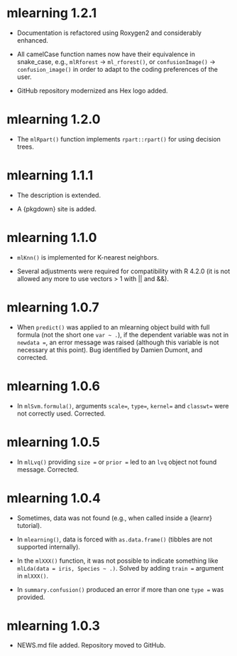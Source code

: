 # mlearning 1.2.1

-   Documentation is refactored using Roxygen2 and considerably enhanced.

-   All camelCase function names now have their equivalence in snake_case, e.g., `mlRforest` -\> `ml_rforest()`, or `confusionImage()` -\> `confusion_image()` in order to adapt to the coding preferences of the user.

-   GitHub repository modernized ans Hex logo added.

# mlearning 1.2.0

-   The `mlRpart()` function implements `rpart::rpart()` for using decision trees.

# mlearning 1.1.1

-   The description is extended.

-   A {pkgdown} site is added.

# mlearning 1.1.0

-   `mlKnn()` is implemented for K-nearest neighbors.

-   Several adjustments were required for compatibility with R 4.2.0 (it is not allowed any more to use vectors \> 1 with \|\| and &&).

# mlearning 1.0.7

-   When `predict()` was applied to an mlearning object build with full formula (not the short one `var ~ .`), if the dependent variable was not in `newdata =`, an error message was raised (although this variable is not necessary at this point). Bug identified by Damien Dumont, and corrected.

# mlearning 1.0.6

-   In `mlSvm.formula()`, arguments `scale=`, `type=`, `kernel=` and `classwt=` were not correctly used. Corrected.

# mlearning 1.0.5

-   In `mlLvq()` providing `size =` or `prior =` led to an `lvq` object not found message. Corrected.

# mlearning 1.0.4

-   Sometimes, data was not found (e.g., when called inside a {learnr} tutorial).

-   In `mlearning()`, data is forced with `as.data.frame()` (tibbles are not supported internally).

-   In the `mlXXX()` function, it was not possible to indicate something like `mlLda(data = iris, Species ~ .)`. Solved by adding `train =` argument in `mlXXX()`.

-   In `summary.confusion()` produced an error if more than one `type =` was provided.

# mlearning 1.0.3

-   NEWS.md file added. Repository moved to GitHub.
